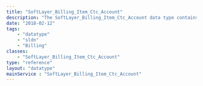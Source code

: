 ```yaml
---
title: "SoftLayer_Billing_Item_Ctc_Account"
description: "The SoftLayer_Billing_Item_Ctc_Account data type contains general information relating to a single SoftLayer billing item for a CTC client account creation "
date: "2018-02-12"
tags:
    - "datatype"
    - "sldn"
    - "Billing"
classes:
    - "SoftLayer_Billing_Item_Ctc_Account"
type: "reference"
layout: "datatype"
mainService : "SoftLayer_Billing_Item_Ctc_Account"
---
```

